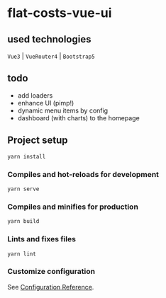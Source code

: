 # flat-costs-vue-ui

## used technologies

`Vue3` | `VueRouter4` | `Bootstrap5`

## todo

- add loaders
- enhance UI (pimp!)
- dynamic menu items by config
- dashboard (with charts) to the homepage

## Project setup
```
yarn install
```

### Compiles and hot-reloads for development
```
yarn serve
```

### Compiles and minifies for production
```
yarn build
```

### Lints and fixes files
```
yarn lint
```

### Customize configuration
See [Configuration Reference](https://cli.vuejs.org/config/).
